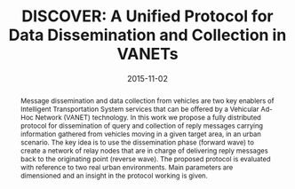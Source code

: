 ---
# Documentation: https://sourcethemes.com/academic/docs/managing-content/

title: "DISCOVER: A Unified Protocol for Data Dissemination and Collection in VANETs"
authors:
  - admin
  - Pierpaolo Salvo
  - Andrea Baiocchi
  - Francesca Cuomo
date: 2015-11-02
doi: "10.1145/2810379.2810388"

# Schedule page publish date (NOT publication's date).
publishDate: 2019-11-07T11:41:42+01:00

# Publication type.
# Accepts a single type but formatted as a YAML list (for Hugo requirements).
# Enter a publication type from the CSL standard.
publication_types: ["paper-conference"]

# Publication name and optional abbreviated publication name.
publication: "Proceedings of the 12th ACM Symposium on Performance Evaluation of Wireless Ad Hoc, Sensor, & Ubiquitous Networks (PE-WASUN '15)"
publication_short: "ACM PE-WASUN"

abstract: "Message dissemination and data collection from vehicles are two key enablers of Intelligent Transportation System services that can be offered by a Vehicular Ad-Hoc Network (VANET) technology. In this work we propose a fully distributed protocol for dissemination of query and collection of reply messages carrying information gathered from vehicles moving in a given target area, in an urban scenario. The key idea is to use the dissemination phase (forward wave) to create a network of relay nodes that are in charge of delivering reply messages back to the originating point (reverse wave). The proposed protocol is evaluated with reference to two real urban environments. Main parameters are dimensioned and an insight in the protocol working is given."

# Summary. An optional shortened abstract.
summary: ""

tags: []
categories: []
featured: false

# Custom links (optional).
#   Uncomment and edit lines below to show custom links.
# links:
# - name: Follow
#   url: https://twitter.com
#   icon_pack: fab
#   icon: twitter

url_pdf:
url_code:
url_dataset:
url_poster:
url_project:
url_slides:
url_source:
url_video:

# Featured image
# To use, add an image named `featured.jpg/png` to your page's folder. 
# Focal points: Smart, Center, TopLeft, Top, TopRight, Left, Right, BottomLeft, Bottom, BottomRight.
image:
  caption: ""
  focal_point: ""
  preview_only: false

# Associated Projects (optional).
#   Associate this publication with one or more of your projects.
#   Simply enter your project's folder or file name without extension.
#   E.g. `internal-project` references `content/project/internal-project/index.md`.
#   Otherwise, set `projects: []`.
projects: []

# Slides (optional).
#   Associate this publication with Markdown slides.
#   Simply enter your slide deck's filename without extension.
#   E.g. `slides: "example"` references `content/slides/example/index.md`.
#   Otherwise, set `slides: ""`.
slides: ""
---